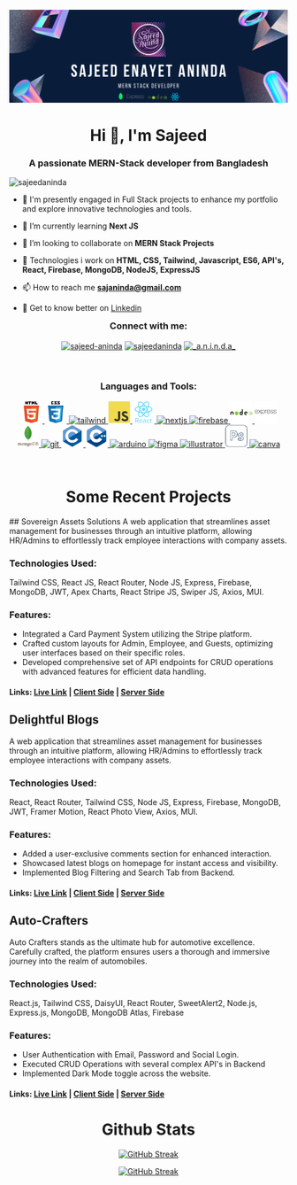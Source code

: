 ![logo](https://raw.githubusercontent.com/SajeedAninda/SajeedAninda/main/Sajeed.png)
<h1 align="center">Hi 👋, I'm Sajeed</h1>
<h3 align="center">A passionate MERN-Stack developer from Bangladesh</h3>

<div style="margin-right:"30px">
    <p> <img
        src="https://komarev.com/ghpvc/?username=sajeedaninda&label=Profile%20views&color=0e75b6&style=flat"
        alt="sajeedaninda" /> </p>

- 🔭 I'm presently engaged in Full Stack projects to enhance my portfolio and explore innovative technologies and tools.



- 🌱 I’m currently learning **Next JS**

- 👯 I’m looking to collaborate on **MERN Stack Projects**

- 💬 Technologies i work on **HTML, CSS, Tailwind, Javascript, ES6, API's, React, Firebase, MongoDB, NodeJS, ExpressJS**

- 📫 How to reach me **sajaninda@gmail.com**

- 📄 Get to know better on [Linkedin](https://www.linkedin.com/in/sajeed-aninda/)
</div>

<h3 align="center" style="margin-top: 8px">Connect with me:</h3>
<p align="center">
    <a href="https://linkedin.com/in/sajeed-aninda" target="blank"><img align="center"
            src="https://raw.githubusercontent.com/rahuldkjain/github-profile-readme-generator/master/src/images/icons/Social/linked-in-alt.svg"
            alt="sajeed-aninda" height="30" width="40" /></a>
    <a href="https://fb.com/sajeedaninda" target="blank"><img align="center"
            src="https://raw.githubusercontent.com/rahuldkjain/github-profile-readme-generator/master/src/images/icons/Social/facebook.svg"
            alt="sajeedaninda" height="30" width="40" /></a>
    <a href="https://instagram.com/_a.n.i.n.d.a_" target="blank"><img align="center"
            src="https://raw.githubusercontent.com/rahuldkjain/github-profile-readme-generator/master/src/images/icons/Social/instagram.svg"
            alt="_a.n.i.n.d.a_" height="30" width="40" /></a>
</p>
<br>
<h3 align="center">Languages and Tools:</h3>
<p align="center">
    <a href="https://www.w3.org/html/" target="_blank" rel="noreferrer"> <img
            src="https://raw.githubusercontent.com/devicons/devicon/master/icons/html5/html5-original-wordmark.svg"
            alt="html5" width="40" height="40" /> </a>
    <a href="https://www.w3schools.com/css/" target="_blank" rel="noreferrer"> <img
            src="https://raw.githubusercontent.com/devicons/devicon/master/icons/css3/css3-original-wordmark.svg"
            alt="css3" width="40" height="40" /> </a>
    <a href="https://tailwindcss.com/" target="_blank" rel="noreferrer"> <img
            src="https://www.vectorlogo.zone/logos/tailwindcss/tailwindcss-icon.svg" alt="tailwind" width="40"
            height="40" /> </a>
    <a href="https://developer.mozilla.org/en-US/docs/Web/JavaScript" target="_blank" rel="noreferrer"> <img
            src="https://raw.githubusercontent.com/devicons/devicon/master/icons/javascript/javascript-original.svg"
            alt="javascript" width="40" height="40" /> </a>
    <a href="https://reactjs.org/" target="_blank" rel="noreferrer"> <img
            src="https://raw.githubusercontent.com/devicons/devicon/master/icons/react/react-original-wordmark.svg"
            alt="react" width="40" height="40" /> </a>
    <a href="https://nextjs.org/" target="_blank" rel="noreferrer">
        <img src="https://cdn.worldvectorlogo.com/logos/nextjs-2.svg" alt="nextjs" width="40" height="40" /> </a>
    <a href="https://firebase.google.com/" target="_blank" rel="noreferrer"> <img
            src="https://www.vectorlogo.zone/logos/firebase/firebase-icon.svg" alt="firebase" width="40" height="40" />
    </a>
    <a href="https://nodejs.org" target="_blank" rel="noreferrer"> <img
            src="https://raw.githubusercontent.com/devicons/devicon/master/icons/nodejs/nodejs-original-wordmark.svg"
            alt="nodejs" width="40" height="40" /> </a>
    <a href="https://expressjs.com" target="_blank" rel="noreferrer">
        <img src="https://raw.githubusercontent.com/devicons/devicon/master/icons/express/express-original-wordmark.svg"
            alt="express" width="40" height="40" /> </a>
    <a href="https://www.mongodb.com/" target="_blank" rel="noreferrer"> <img
            src="https://raw.githubusercontent.com/devicons/devicon/master/icons/mongodb/mongodb-original-wordmark.svg"
            alt="mongodb" width="40" height="40" /> </a>
    <a href="https://git-scm.com/" target="_blank" rel="noreferrer"> <img
            src="https://www.vectorlogo.zone/logos/git-scm/git-scm-icon.svg" alt="git" width="40" height="40" /> </a>
    <a href="https://www.cprogramming.com/" target="_blank" rel="noreferrer"> <img
            src="https://raw.githubusercontent.com/devicons/devicon/master/icons/c/c-original.svg" alt="c" width="40"
            height="40" /> </a>
    <a href="https://www.w3schools.com/cpp/" target="_blank" rel="noreferrer"> <img
            src="https://raw.githubusercontent.com/devicons/devicon/master/icons/cplusplus/cplusplus-original.svg"
            alt="cplusplus" width="40" height="40" /> </a>
    <a href="https://www.arduino.cc/" target="_blank" rel="noreferrer"> <img
            src="https://cdn.worldvectorlogo.com/logos/arduino-1.svg" alt="arduino" width="40" height="40" /> </a>
    <a href="https://www.figma.com/" target="_blank" rel="noreferrer"> <img
            src="https://www.vectorlogo.zone/logos/figma/figma-icon.svg" alt="figma" width="40" height="40" /> </a>
    <a href="https://www.adobe.com/in/products/illustrator.html" target="_blank" rel="noreferrer"> <img
            src="https://www.vectorlogo.zone/logos/adobe_illustrator/adobe_illustrator-icon.svg" alt="illustrator"
            width="40" height="40" /> </a>
    <a href="https://www.photoshop.com/en" target="_blank" rel="noreferrer"> <img
            src="https://raw.githubusercontent.com/devicons/devicon/master/icons/photoshop/photoshop-line.svg"
            alt="photoshop" width="40" height="40" /> </a>
    <a href="https://www.canva.com/" target="_blank" rel="noreferrer">
        <img src="https://i.ibb.co/sjPg8Ks/687474-1.png"
            alt="canva" width="40" height="40" />
    </a>
</p>
<br>



<h1 align="center">Some Recent Projects</h1>
## Sovereign Assets Solutions
A web application that streamlines asset management for businesses through an intuitive platform, allowing HR/Admins to effortlessly track employee interactions with company assets.

### Technologies Used: 
Tailwind CSS, React JS, React Router, Node JS, Express, Firebase, MongoDB, JWT, Apex Charts, React Stripe JS, Swiper JS, Axios, MUI.

### Features:
- Integrated a Card Payment System utilizing the Stripe platform.
- Crafted custom layouts for Admin, Employee, and Guests, optimizing user interfaces based on their specific roles.
- Developed comprehensive set of API endpoints for CRUD operations with advanced features for efficient data handling.

#### Links:  [Live Link](https://sovereign-assets-solution.web.app/) |  [Client Side](https://github.com/SajeedAninda/Sovereign-Assets-Client) | [Server Side](https://github.com/SajeedAninda/Sovereign-Assets-Server)





## Delightful Blogs
A web application that streamlines asset management for businesses through an intuitive platform, allowing HR/Admins to effortlessly track employee interactions with company assets.

### Technologies Used: 
React, React Router, Tailwind CSS, Node JS, Express, Firebase, MongoDB, JWT, Framer Motion, React Photo View, Axios, MUI.

### Features:
- Added a user-exclusive comments section for enhanced interaction.
- Showcased latest blogs on homepage for instant access and visibility.
- Implemented Blog Filtering and Search Tab from Backend.

#### Links:  [Live Link](https://delightful-blogs-sajeed.netlify.app/) |  [Client Side](https://github.com/SajeedAninda/Delightful-Blogs-Client) | [Server Side](https://github.com/SajeedAninda/Delightful-Blogs-Server)



## Auto-Crafters
Auto Crafters stands as the ultimate hub for automotive excellence. Carefully crafted, the platform ensures users a thorough and immersive journey into the realm of automobiles.

### Technologies Used: 
React.js, Tailwind CSS, DaisyUI, React Router, SweetAlert2, Node.js, Express.js, MongoDB, MongoDB Atlas, Firebase

### Features:
- User Authentication with Email, Password and Social Login.
- Executed CRUD Operations with several complex API's in Backend
- Implemented Dark Mode toggle across the website.

#### Links:  [Live Link](https://auto-crafters-sajeed.netlify.app/) |  [Client Side](https://github.com/SajeedAninda/Auto-Crafters-Client) | [Server Side](https://github.com/SajeedAninda/Auto-Crafters-Server)




<h1 align="center">Github Stats</h1>
<p align="center">
   <a href="https://git.io/streak-stats"><img src="https://github-readme-streak-stats.herokuapp.com?user=SajeedAninda%20&theme=transparent&type=png" alt="GitHub Streak" /></a>
</p>
<p align="center">
   <a href="https://git.io/streak-stats"><img src="http://github-profile-summary-cards.vercel.app/api/cards/profile-details?username=SajeedAninda&theme=transparent" alt="GitHub Streak" /></a>
</p>
